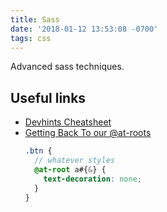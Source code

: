 ```yaml
---
title: Sass
date: '2018-01-12 13:53:08 -0700'
tags: css
---
```


Advanced sass techniques.

## Useful links

* [Devhints Cheatsheet](https://devhints.io/sass)
* [Getting Back To our @at-roots](http://sassbreak.com/getting-back-to-our-roots/)
  ```scss
  .btn {
    // whatever styles
    @at-root a#{&} {
      text-decoration: none;
    }
  }
  ```
